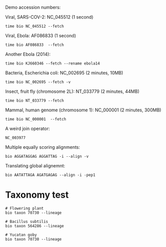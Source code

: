Demo accession numbers:

Viral, SARS-COV-2: NC_045512 (1 second)

    time bio NC_045512 --fetch

Viral, Ebola: AF086833 (1 second)

    time bio AF086833  --fetch

Another Ebola (2014):

    time bio KJ660346 --fetch --rename ebola14

Bacteria, Escherichia coli: NC_002695 (2 minutes, 10MB)

    time bio NC_002695 --fetch -v 

Insect, fruit fly (chromosome 2L): NT_033779 (2 minutes, 44MB)

    time bio NT_033779 --fetch 

Mammal, human genome (chromosome 1): NC_000001 (2 minutes, 300MB)

    time bio NC_000001  --fetch
    

A weird join operator:

    NC_003977


Multiple equally scoring alignments:

    bio AGGATAGGAG AGGATTAG -i --align -v

Translating global alignemnt:

    bio AATATTAGA AGATGAGAG --align -i -pep1
 
# Taxonomy test

    # Flowering plant
    bio taxon 70730 --lineage
     
    # Bacillus subtilis 
    bio taxon 564286 --lineage
    
    # Yucatan goby
    bio taxon 70730 --lineage
         